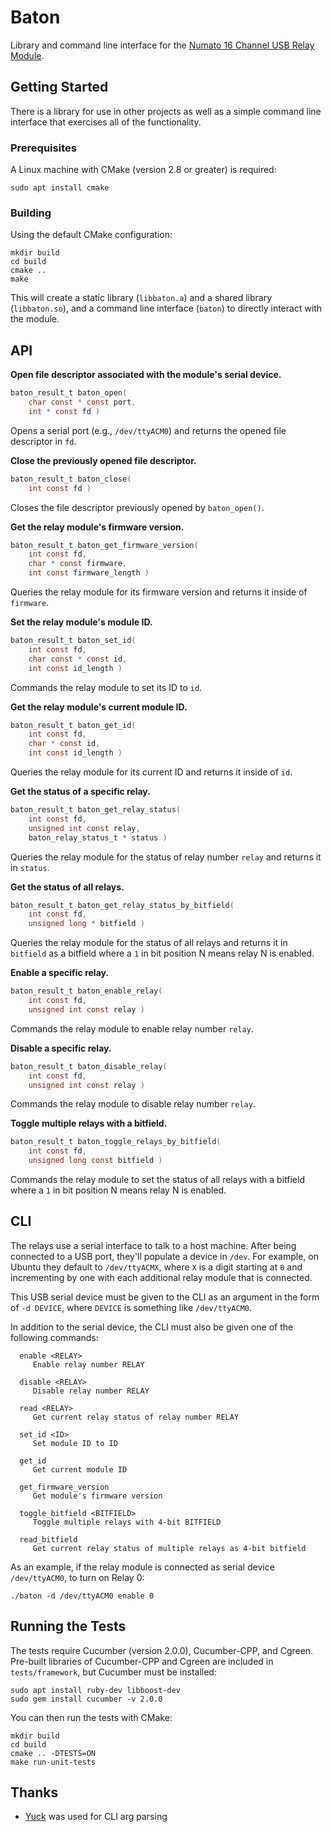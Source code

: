 # Baton

Library and command line interface for the
[Numato 16 Channel USB Relay Module](https://numato.com/product/16-channel-usb-relay-module).


## Getting Started

There is a library for use in other projects as well as a simple command line
interface that exercises all of the functionality.

### Prerequisites

A Linux machine with CMake (version 2.8 or greater) is required:

```
sudo apt install cmake
```

### Building

Using the default CMake configuration:

```
mkdir build
cd build
cmake ..
make
```

This will create a static library (`libbaton.a`) and a shared library (`libbaton.so`),
and a command line interface (`baton`) to directly interact with the module.

## API

**Open file descriptor associated with the module's serial device.**

```c
baton_result_t baton_open(
    char const * const port,
    int * const fd )
```

Opens a serial port (e.g., `/dev/ttyACM0`) and returns the opened file descriptor
in `fd`.


**Close the previously opened file descriptor.**

```c
baton_result_t baton_close(
    int const fd )
```

Closes the file descriptor previously opened by `baton_open()`.


**Get the relay module's firmware version.**

```c
baton_result_t baton_get_firmware_version(
    int const fd,
    char * const firmware,
    int const firmware_length )
```

Queries the relay module for its firmware version and returns it inside of
`firmware`.


**Set the relay module's module ID.**

```c
baton_result_t baton_set_id(
    int const fd,
    char const * const id,
    int const id_length )
```

Commands the relay module to set its ID to `id`.


**Get the relay module's current module ID.**

```c
baton_result_t baton_get_id(
    int const fd,
    char * const id,
    int const id_length )
```

Queries the relay module for its current ID and returns it inside of `id`.


**Get the status of a specific relay.**
```c
baton_result_t baton_get_relay_status(
    int const fd,
    unsigned int const relay,
    baton_relay_status_t * status )
```

Queries the relay module for the status of relay number `relay` and returns it
in `status`.


**Get the status of all relays.**

```c
baton_result_t baton_get_relay_status_by_bitfield(
    int const fd,
    unsigned long * bitfield )
```

Queries the relay module for the status of all relays and returns it in `bitfield`
as a bitfield where a `1` in bit position N means relay N is enabled.


**Enable a specific relay.**

```c
baton_result_t baton_enable_relay(
    int const fd,
    unsigned int const relay )
```

Commands the relay module to enable relay number `relay`.


**Disable a specific relay.**

```c
baton_result_t baton_disable_relay(
    int const fd,
    unsigned int const relay )
```

Commands the relay module to disable relay number `relay`.


**Toggle multiple relays with a bitfield.**

```c
baton_result_t baton_toggle_relays_by_bitfield(
    int const fd,
    unsigned long const bitfield )
```

Commands the relay module to set the status of all relays with a bitfield where
a `1` in bit position N means relay N is enabled.


## CLI

The relays use a serial interface to talk to a host machine. After being connected
to a USB port, they'll populate a device in `/dev`. For example, on Ubuntu they
default to `/dev/ttyACMX`, where `X` is a digit starting at `0` and incrementing
by one with each additional relay module that is connected.

This USB serial device must be given to the CLI as an argument in the form of
`-d DEVICE`, where `DEVICE` is something like `/dev/ttyACM0`.

In addition to the serial device, the CLI must also be given one of the following
commands:

```
  enable <RELAY>
     Enable relay number RELAY

  disable <RELAY>
     Disable relay number RELAY

  read <RELAY>
     Get current relay status of relay number RELAY

  set_id <ID>
     Set module ID to ID

  get_id
     Get current module ID

  get_firmware_version
     Get module's firmware version

  toggle_bitfield <BITFIELD>
     Toggle multiple relays with 4-bit BITFIELD

  read_bitfield
     Get current relay status of multiple relays as 4-bit bitfield
```

As an example, if the relay module is connected as serial device `/dev/ttyACM0`,
to turn on Relay 0:

```
./baton -d /dev/ttyACM0 enable 0
```


## Running the Tests

The tests require Cucumber (version 2.0.0), Cucumber-CPP, and Cgreen. Pre-built
libraries of Cucumber-CPP and Cgreen are included in `tests/framework`, but
Cucumber must be installed:

```
sudo apt install ruby-dev libboost-dev
sudo gem install cucumber -v 2.0.0
```

You can then run the tests with CMake:

```
mkdir build
cd build
cmake .. -DTESTS=ON
make run-unit-tests
```


## Thanks
* [Yuck](https://github.com/hroptatyr/yuck) was used for CLI arg parsing
